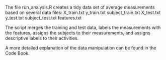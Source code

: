 The file run_analysis.R creates a tidy data set of average measurements based on several data files:
X_train.txt
y_train.txt
subject_train.txt
X_test.txt
y_test.txt
subject_test.txt
features.txt

The script merges the training and test data, labels the measurements with the features,
assigns the subjects to their measurements, and assigns descriptive labels to their activities.

A more detailed explanation of the data manipulation can be found in the Code Book.
